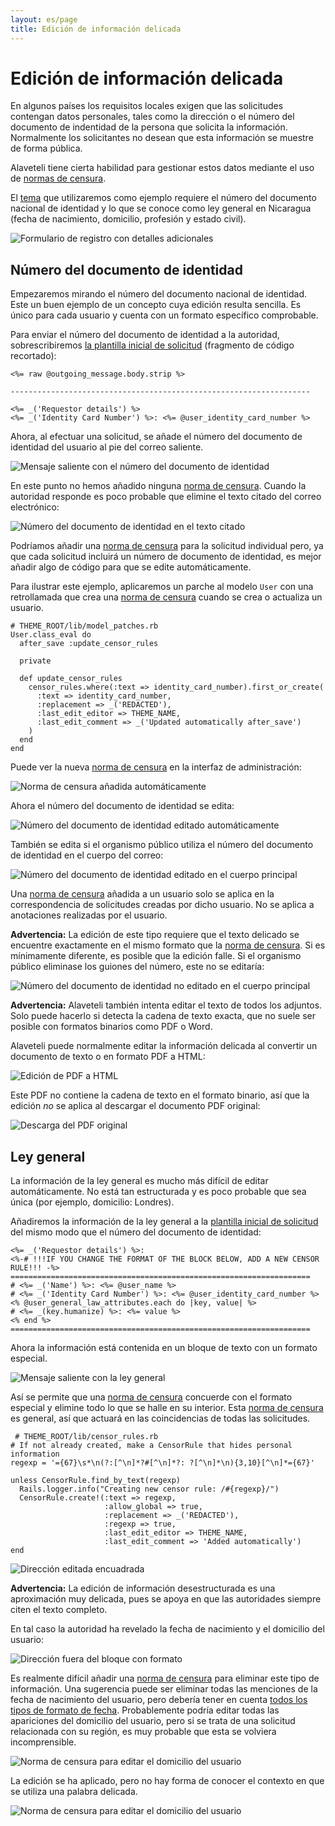 ```yaml
---
layout: es/page
title: Edición de información delicada
---
```


# Edición de información delicada

En algunos países los requisitos locales exigen que las solicitudes contengan datos personales, tales como la dirección o el número del documento de indentidad de la persona que solicita la información. Normalmente los solicitantes no desean que esta información se muestre de forma pública.

Alaveteli tiene cierta habilidad para gestionar estos datos mediante el uso de <a href="{{ page.baseurl }}/docs/glossary/#censor-rule" class="glossary__link">normas de censura</a>.

El [tema](https://github.com/mysociety/derechoapreguntar-theme) que utilizaremos como ejemplo requiere el número del documento nacional de identidad y lo que se conoce como ley general en Nicaragua (fecha de nacimiento, domicilio, profesión y estado civil).

![Formulario de registro con detalles adicionales](/assets/img/redaction-sign-up-form.png)

## Número del documento de identidad

Empezaremos mirando el número del documento nacional de identidad. Este un buen ejemplo de un concepto cuya edición resulta sencilla. Es único para cada usuario y cuenta con un formato específico comprobable.

Para enviar el número del documento de identidad a la autoridad, sobrescribiremos [la plantilla inicial de solicitud](https://github.com/mysociety/alaveteli/blob/master/app/views/outgoing_mailer/initial_request.text.erb) (fragmento de código recortado):

    <%= raw @outgoing_message.body.strip %>

    -------------------------------------------------------------------

    <%= _('Requestor details') %>
    <%= _('Identity Card Number') %>: <%= @user_identity_card_number %>

Ahora, al efectuar una solicitud, se añade el número del documento de identidad del usuario al pie del correo saliente.

![Mensaje saliente con el número del documento de identidad](/assets/img/redaction-outgoing-message-with-id-number.png)

En este punto no hemos añadido ninguna <a href="{{ page.baseurl }}/docs/glossary/#censor-rule" class="glossary__link">norma de censura</a>. Cuando la autoridad responde es poco probable que elimine el texto citado del correo electrónico:

![Número del documento de identidad en el texto citado](/assets/img/redaction-id-number-in-quoted-section.png)

Podríamos añadir una <a href="{{ page.baseurl }}/docs/glossary/#censor-rule" class="glossary__link">norma de censura</a> para la solicitud individual pero, ya que cada solicitud incluirá un número de documento de identidad, es mejor añadir algo de código para que se edite automáticamente.

Para ilustrar este ejemplo, aplicaremos un parche al modelo `User` con una retrollamada que crea una <a href="{{ page.baseurl }}/docs/glossary/#censor-rule" class="glossary__link">norma de censura</a> cuando se crea o actualiza un usuario.

    # THEME_ROOT/lib/model_patches.rb
    User.class_eval do
      after_save :update_censor_rules

      private

      def update_censor_rules
        censor_rules.where(:text => identity_card_number).first_or_create(
          :text => identity_card_number,
          :replacement => _('REDACTED'),
          :last_edit_editor => THEME_NAME,
          :last_edit_comment => _('Updated automatically after_save')
        )
      end
    end

Puede ver la nueva <a href="{{ page.baseurl }}/docs/glossary/#censor-rule" class="glossary__link">norma de censura</a> en la interfaz de administración:

![Norma de censura añadida automáticamente](/assets/img/redaction-automatically-added-id-number-censor-rule.png)

Ahora el número del documento de identidad se edita:

![Número del documento de identidad editado automáticamente](/assets/img/redaction-id-number-redacted.png)

También se edita si el organismo público utiliza el número del documento de identidad en el cuerpo del correo:

![Número del documento de identidad editado en el cuerpo principal](/assets/img/redaction-id-number-in-main-body-redacted.png)

Una <a href="{{ page.baseurl }}/docs/glossary/#censor-rule" class="glossary__link">norma de censura</a> añadida a un usuario solo se aplica en la correspondencia de solicitudes creadas por dicho usuario. No se aplica a anotaciones realizadas por el usuario.

**Advertencia:** La edición de este tipo requiere que el texto delicado se encuentre exactamente en el mismo formato que la <a href="{{ page.baseurl }}/docs/glossary/#censor-rule" class="glossary__link">norma de censura</a>. Si es mínimamente diferente, es posible que la edición falle. Si el organismo público eliminase los guiones del número, este no se editaría:

![Número del documento de identidad no editado en el cuerpo principal](/assets/img/redaction-id-number-in-main-body-not-redacted.png)

**Advertencia:** Alaveteli también intenta editar el texto de todos los adjuntos. Solo puede hacerlo si detecta la cadena de texto exacta, que no suele ser posible con formatos binarios como PDF o Word.

Alaveteli puede normalmente editar la información delicada al convertir un documento de texto o en formato PDF a HTML:

![Edición de PDF a HTML](/assets/img/redaction-pdf-redaction-as-html.png)

Este PDF no contiene la cadena de texto en el formato binario, así que la edición _no_ se aplica al descargar el documento PDF original:

![Descarga del PDF original](/assets/img/redaction-pdf-redaction-download.png)

## Ley general

La información de la ley general es mucho más difícil de editar automáticamente. No está tan estructurada y es poco probable que sea única (por ejemplo, domicilio: Londres).

Añadiremos la información de la ley general a la [plantilla inicial de solicitud](https://github.com/mysociety/alaveteli/blob/master/app/views/outgoing_mailer/initial_request.text.erb) del mismo modo que el número del documento de identidad:

    <%= _('Requestor details') %>:
    <%-# !!!IF YOU CHANGE THE FORMAT OF THE BLOCK BELOW, ADD A NEW CENSOR RULE!!! -%>
    ===================================================================
    # <%= _('Name') %>: <%= @user_name %>
    # <%= _('Identity Card Number') %>: <%= @user_identity_card_number %>
    <% @user_general_law_attributes.each do |key, value| %>
    # <%= _(key.humanize) %>: <%= value %>
    <% end %>
    ===================================================================

Ahora la información está contenida en un bloque de texto con un formato especial.

![Mensaje saliente con la ley general](/assets/img/redaction-outgoing-message-with-general-law.png)

Así se permite que una <a href="{{ page.baseurl }}/docs/glossary/#censor-rule" class="glossary__link">norma de censura</a> concuerde con el formato especial y elimine todo lo que se halle en su interior. Esta <a href="{{ page.baseurl }}/docs/glossary/#censor-rule" class="glossary__link">norma de censura</a> es general, así que actuará en las coincidencias de todas las solicitudes.

     # THEME_ROOT/lib/censor_rules.rb
    # If not already created, make a CensorRule that hides personal information
    regexp = '={67}\s*\n(?:[^\n]*?#[^\n]*?: ?[^\n]*\n){3,10}[^\n]*={67}'

    unless CensorRule.find_by_text(regexp)
      Rails.logger.info("Creating new censor rule: /#{regexp}/")
      CensorRule.create!(:text => regexp,
                         :allow_global => true,
                         :replacement => _('REDACTED'),
                         :regexp => true,
                         :last_edit_editor => THEME_NAME,
                         :last_edit_comment => 'Added automatically')
    end

![Dirección editada encuadrada](/assets/img/redaction-address-quoted-redacted.png)

**Advertencia:** La edición de información desestructurada es una aproximación muy delicada, pues se apoya en que las autoridades siempre citen el texto completo.

En tal caso la autoridad ha revelado la fecha de nacimiento y el domicilio del usuario:

![Dirección fuera del bloque con formato](/assets/img/redaction-address-outside-fence.png)

Es realmente difícil añadir una <a href="{{ page.baseurl }}/docs/glossary/#censor-rule" class="glossary__link">norma de censura</a> para eliminar este tipo de información. Una sugerencia puede ser eliminar todas las menciones de la fecha de nacimiento del usuario, pero debería tener en cuenta [todos los tipos de formato de fecha](http://en.wikipedia.org/wiki/Calendar_date#Date_format). Probablemente podría editar todas las apariciones del domicilio del usuario, pero si se trata de una solicitud relacionada con su región, es muy probable que esta se volviera incomprensible.

![Norma de censura para editar el domicilio del usuario](/assets/img/redaction-domicile-censor-rule.png)

La edición se ha aplicado, pero no hay forma de conocer el contexto en que se utiliza una palabra delicada.

![Norma de censura para editar el domicilio del usuario](/assets/img/redaction-domicile-censor-rule-applied.png)
